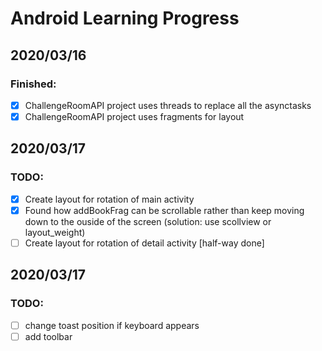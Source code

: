 # Android Learning Progress

## 2020/03/16
### Finished:
- [x] ChallengeRoomAPI project uses threads to replace all the asynctasks
- [x] ChallengeRoomAPI project uses fragments for layout

## 2020/03/17
### TODO:
- [x] Create layout for rotation of main activity
- [x] Found how addBookFrag can be scrollable rather than keep moving down to the ouside of the screen (solution: use scollview or layout_weight)
- [ ] Create layout for rotation of detail activity [half-way done]

## 2020/03/17
### TODO:
- [ ] change toast position if keyboard appears
- [ ] add toolbar